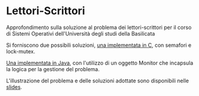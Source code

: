 # Lettori-Scrittori
Approfondimento sulla soluzione al problema dei lettori-scrittori per il corso di Sistemi Operativi dell'Università degli studi della Basilicata

Si forniscono due possibili soluzioni, [una implementata in C](codice/lettori_scrittori.c), con semafori e lock-mutex.

[Una implementata in Java](codice/monitorJava/), con l'utilizzo di un oggetto Monitor che incapsula la logica per la gestione del problema.

L'illustrazione del problema e delle soluzioni adottate sono disponibili nelle [slides](slides/slides.pdf).